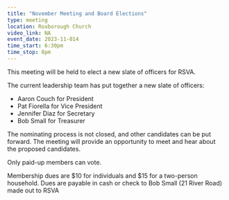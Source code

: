 ```yaml
---
title: "November Meeting and Board Elections"
type: meeting
location: Roxborough Church
video_link: NA
event_date: 2023-11-014
time_start: 6:30pm
time_stop: 8pm
---
```


This meeting will be held to elect a new slate of officers for RSVA.

The current leadership team has put together a new slate of officers:

* Aaron Couch for President
* Pat Fiorella for Vice President
* Jennifer Diaz for Secretary
* Bob Small for Treasurer
  
The nominating process is not closed, and other candidates can be put forward. The meeting will provide an opportunity to meet and hear about the proposed candidates.

Only paid-up members can vote.

Membership dues are $10 for individuals and $15 for a two-person household. Dues are payable in cash or
check to Bob Small (21 River Road) made out to RSVA
